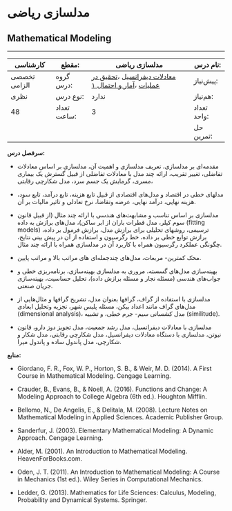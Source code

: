 # مدلسازی ریاضی
## Mathematical Modeling
_______________________________________________________________________________
| کارشناسی     | مقطع:       | مدلسازی ریاضی                                                                                                                                                                                                              | نام درس:    |
| ------------ | ----------- | -------------------------------------------------------------------------------------------------------------------------------------------------------------------------------------------------------------------------- | ----------- |
| تخصصی الزامی | گروه درس:   | [معادلات دیفرانسیل](../docs/curriculum/base/Differential-Equations.md) ،[تحقیق در عملیات](../docs/curriculum/mandatory/Operations-research.md) ،[آمار و احتمال ۱](../docs/curriculum/base/Probability-and-Statistics-I.md) | پیش‌نیاز:   |
| نظری         | نوع درس:    | ندارد                                                                                                                                                                                                                      | هم‌نیاز:    |
| 48           | تعداد ساعت: | 3                                                                                                                                                                                                                          | تعداد واحد: |
|              |             |                                                                                                                                                                                                                            | حل تمرین:   |

**سرفصل درس:**


- مقدمه‌ای بر مدلسازی، تعریف مدلسازی و اهمیت آن، مدلسازی بر اساس معادلات تفاضلی، تغییر تقریب، ارائه چند مدل با معادلات تفاضلی از قبیل گسترش یک بیماری مسری، گرمایش یک جسم سرد، مدل شکارچی رقابتی، 

- مدلهای خطی در اقتصاد و مدل‌های اقتصادی از قبیل تابع هزینه، تابع درآمد، تابع سود، هزینه نهایی، درآمد نهایی، عرضه وتقاضا، نرخ تعادلی و تاثیر مالیات بر آن.

- مدلسازی بر اساس تناسب و مشابهت‌های هندسی با ارائه چند مثال (از قبیل قانون سوم کپلر، مدل قطرات باران از ابر ساکن)، مدل‌های برازش به داده (fitting ‎‎models‎‎)  ترسیمی، روشهای تحلیلی برای برازش مدل، برازش فرمول بر داده، برازش توابع خطی بر داده، خط رگرسیون و استفاده از آن در پیش بینی نتایج، چگونگی عملکرد رگرسیون همراه با کاربرد آن در مدلسازی همراه با ارائه چند مثال.

- محک کمترین- مربعات، مدل‌های چندجمله‌ای های مراتب بالا و مراتب پایین.

- بهینه‌سازی مدل‌های گسسته، مروری به مدلسازی بهینه‌سازی، برنامه‌ریزی خطی و جواب‌های هندسی (مسئله نجار و مسئله برازش داده)، تحلیل حساسیت، بهینه‌سازی جریان صنعتی.

- مدلسازی با استفاده از گراف، گرافها بعنوان مدل، تشریح گرافها و مثال‌هایی از مدل‌های گراف مانند اعداد بیکن، مسئله پلیس شهر، تجزیه وتحلیل ابعادی (dimensional analysis‎‎)، مدل کشسانی سیم- جرم خطی، و تشبیه (similitude).

- مدلسازی با معادلات دیفرانسیل، مدل رشد جمعیت، مدل تجویز دوز دارو، قانون نیوتن، مدلسازی با دستگاه معادلات دیفرانسیل، مدل شکارچی رقابتی، مدل شکار و شکارچی،  مدل پاندول ساده و پاندول میرا.


**منابع:**


- Giordano, F. R., Fox, W. P., Horton, S. B., & Weir, M. D. (2014). A First Course in Mathematical Modeling. Cengage Learning.

- Crauder, B., Evans, B., & Noell, A. (2016). Functions and Change: A Modeling Approach to College Algebra (6th ed.). Houghton Mifflin.

- Bellomo, N., De Angelis, E., & Delitala, M. (2008). Lecture Notes on Mathematical Modeling in Applied Sciences. Academic Publisher Group.

- Sanderfur, J. (2003). Elementary Mathematical Modeling: A Dynamic Approach. Cengage Learning.

- Alder, M. (2001). An Introduction to Mathematical Modeling. HeavenForBooks.com.

- Oden, J. T. (2011). An Introduction to Mathematical Modeling: A Course in Mechanics (1st ed.). Wiley Series in Computational Mechanics.

- Ledder, G. (2013). Mathematics for Life Sciences: Calculus, Modeling, Probability and Dynamical Systems. Springer.
